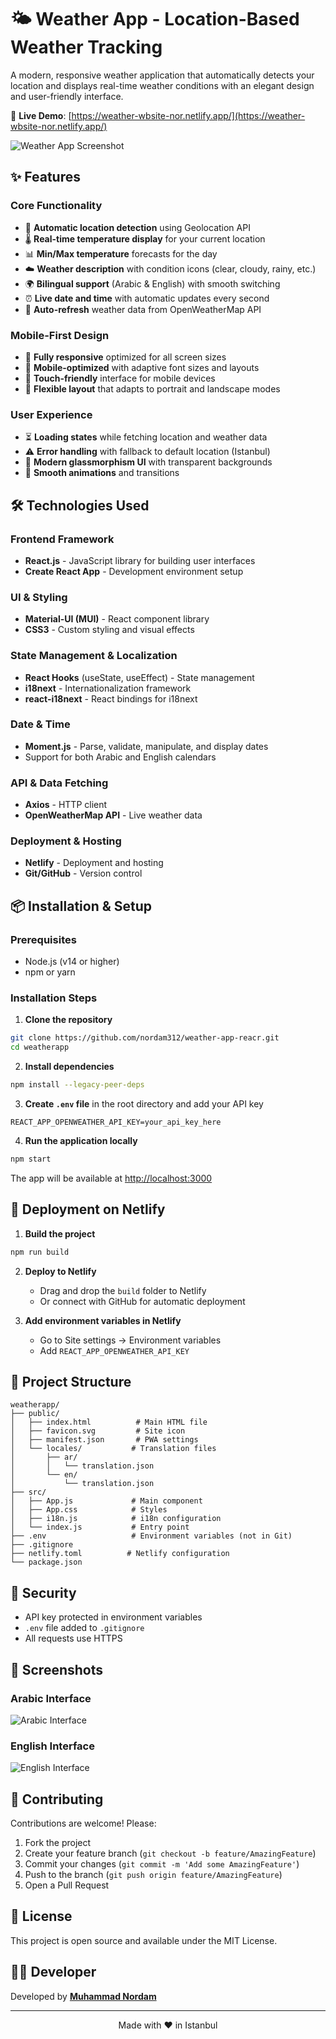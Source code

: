 # 🌤️ Weather App - Location-Based Weather Tracking

A modern, responsive weather application that automatically detects your location and displays real-time weather conditions with an elegant design and user-friendly interface.

🔗 **Live Demo**: [https://weather-wbsite-nor.netlify.app/](https://weather-wbsite-nor.netlify.app/)

![Weather App Screenshot](https://via.placeholder.com/800x400/87CEEB/ffffff?text=Weather+App)

## ✨ Features

### Core Functionality
- 📍 **Automatic location detection** using Geolocation API
- 🌡️ **Real-time temperature display** for your current location
- 📊 **Min/Max temperature** forecasts for the day
- ☁️ **Weather description** with condition icons (clear, cloudy, rainy, etc.)
- 🌍 **Bilingual support** (Arabic & English) with smooth switching
- ⏰ **Live date and time** with automatic updates every second
- 🔄 **Auto-refresh** weather data from OpenWeatherMap API

### Mobile-First Design
- 📱 **Fully responsive** optimized for all screen sizes
- 📲 **Mobile-optimized** with adaptive font sizes and layouts
- 🎯 **Touch-friendly** interface for mobile devices
- 📐 **Flexible layout** that adapts to portrait and landscape modes

### User Experience
- ⏳ **Loading states** while fetching location and weather data
- ⚠️ **Error handling** with fallback to default location (Istanbul)
- 🎨 **Modern glassmorphism UI** with transparent backgrounds
- 🌈 **Smooth animations** and transitions

## 🛠️ Technologies Used

### Frontend Framework
- **React.js** - JavaScript library for building user interfaces
- **Create React App** - Development environment setup

### UI & Styling
- **Material-UI (MUI)** - React component library
- **CSS3** - Custom styling and visual effects

### State Management & Localization
- **React Hooks** (useState, useEffect) - State management
- **i18next** - Internationalization framework
- **react-i18next** - React bindings for i18next

### Date & Time
- **Moment.js** - Parse, validate, manipulate, and display dates
- Support for both Arabic and English calendars

### API & Data Fetching
- **Axios** - HTTP client
- **OpenWeatherMap API** - Live weather data

### Deployment & Hosting
- **Netlify** - Deployment and hosting
- **Git/GitHub** - Version control

## 📦 Installation & Setup

### Prerequisites
- Node.js (v14 or higher)
- npm or yarn

### Installation Steps

1. **Clone the repository**
```bash
git clone https://github.com/nordam312/weather-app-reacr.git
cd weatherapp
```

2. **Install dependencies**
```bash
npm install --legacy-peer-deps
```

3. **Create `.env` file** in the root directory and add your API key
```env
REACT_APP_OPENWEATHER_API_KEY=your_api_key_here
```

4. **Run the application locally**
```bash
npm start
```

The app will be available at [http://localhost:3000](http://localhost:3000)

## 🚀 Deployment on Netlify

1. **Build the project**
```bash
npm run build
```

2. **Deploy to Netlify**
   - Drag and drop the `build` folder to Netlify
   - Or connect with GitHub for automatic deployment

3. **Add environment variables in Netlify**
   - Go to Site settings → Environment variables
   - Add `REACT_APP_OPENWEATHER_API_KEY`

## 📁 Project Structure

```
weatherapp/
├── public/
│   ├── index.html          # Main HTML file
│   ├── favicon.svg         # Site icon
│   ├── manifest.json       # PWA settings
│   └── locales/           # Translation files
│       ├── ar/
│       │   └── translation.json
│       └── en/
│           └── translation.json
├── src/
│   ├── App.js             # Main component
│   ├── App.css            # Styles
│   ├── i18n.js            # i18n configuration
│   └── index.js           # Entry point
├── .env                   # Environment variables (not in Git)
├── .gitignore
├── netlify.toml          # Netlify configuration
└── package.json
```

## 🔐 Security

- API key protected in environment variables
- `.env` file added to `.gitignore`
- All requests use HTTPS

## 📸 Screenshots

### Arabic Interface
![Arabic Interface](https://via.placeholder.com/600x400/4A90E2/ffffff?text=Arabic+Interface)

### English Interface
![English Interface](https://via.placeholder.com/600x400/87CEEB/ffffff?text=English+Interface)

## 🤝 Contributing

Contributions are welcome! Please:
1. Fork the project
2. Create your feature branch (`git checkout -b feature/AmazingFeature`)
3. Commit your changes (`git commit -m 'Add some AmazingFeature'`)
4. Push to the branch (`git push origin feature/AmazingFeature`)
5. Open a Pull Request

## 📄 License

This project is open source and available under the MIT License.

## 👨‍💻 Developer

Developed by **[Muhammad Nordam](https://github.com/nordam312)**

---

<div align="center">
  Made with ❤️ in Istanbul
</div>